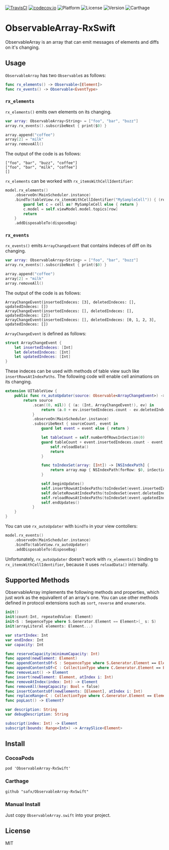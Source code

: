 
[![TravisCI](http://img.shields.io/travis/safx/ObservableArray-RxSwift.svg?style=flat)](https://travis-ci.org/safx/ObservableArray-RxSwift)
[![codecov.io](https://codecov.io/github/safx/ObservableArray-RxSwift/coverage.svg?branch=master)](https://codecov.io/github/safx/ObservableArray-RxSwift?branch=master)
![Platform](https://img.shields.io/cocoapods/p/ObservableArray-RxSwift.svg?style=flat)
![License](https://img.shields.io/cocoapods/l/ObservableArray-RxSwift.svg?style=flat)
![Version](https://img.shields.io/cocoapods/v/ObservableArray-RxSwift.svg?style=flat)
![Carthage](https://img.shields.io/badge/Carthage-compatible-4BC51D.svg?style=flat)

# ObservableArray-RxSwift

ObservableArray is an array that can emit messages of elements and diffs on it's changing.

## Usage

`ObservableArray` has two `Observable`s as follows:

```swift
func rx_elements() -> Observable<[Element]>
func rx_events() -> Observable<EventType>
```

### `rx_elements`

`rx_elements()` emits own elements on its changing.

```swift
var array: ObservableArray<String> = ["foo", "bar", "buzz"]
array.rx_events().subscribeNext { print($0) }

array.append("coffee")
array[2] = "milk"
array.removeAll()
```

The output of the code is as follows:

    ["foo", "bar", "buzz", "coffee"]
    ["foo", "bar", "milk", "coffee"]
    []

`rx_elements` can be worked with `rx_itemsWithCellIdentifier`:

```swift
model.rx_elements()
    .observeOn(MainScheduler.instance)
    .bindTo(tableView.rx_itemsWithCellIdentifier("MySampleCell")) { (row, element, cell) in
        guard let c = cell as? MySampleCell else { return }
        c.model = self.viewModel.model.topics[row]
        return
    }
    .addDisposableTo(disposeBag)
```

### `rx_events`

`rx_events()` emits `ArrayChangeEvent` that contains indeces of diff on its changing.

```swift
var array: ObservableArray<String> = ["foo", "bar", "buzz"]
array.rx_events().subscribeNext { print($0) }

array.append("coffee")
array[2] = "milk"
array.removeAll()
```

The output of the code is as follows:

    ArrayChangeEvent(insertedIndeces: [3], deletedIndeces: [], updatedIndeces: [])
    ArrayChangeEvent(insertedIndeces: [], deletedIndeces: [], updatedIndeces: [2])
    ArrayChangeEvent(insertedIndeces: [], deletedIndeces: [0, 1, 2, 3], updatedIndeces: [])

`ArrayChangeEvent` is defined as follows:

```swift
struct ArrayChangeEvent {
    let insertedIndeces: [Int]
    let deletedIndeces: [Int]
    let updatedIndeces: [Int]
}
```

These indeces can be used with methods of table view such like `insertRowsAtIndexPaths`.
The following code will enable cell animations on its changing.

```swift
extension UITableView {
    public func rx_autoUpdater(source: Observable<ArrayChangeEvent>) -> Disposable {
        return source
            .scan((0, nil)) { (a: (Int, ArrayChangeEvent!), ev) in
                return (a.0 + ev.insertedIndeces.count - ev.deletedIndeces.count, ev)
            }
            .observeOn(MainScheduler.instance)
            .subscribeNext { sourceCount, event in
                guard let event = event else { return }

                let tableCount = self.numberOfRowsInSection(0)
                guard tableCount + event.insertedIndeces.count - event.deletedIndeces.count == sourceCount else {
                    self.reloadData()
                    return
                }

                func toIndexSet(array: [Int]) -> [NSIndexPath] {
                    return array.map { NSIndexPath(forRow: $0, inSection: 0) }
                }

                self.beginUpdates()
                self.insertRowsAtIndexPaths(toIndexSet(event.insertedIndeces), withRowAnimation: .Automatic)
                self.deleteRowsAtIndexPaths(toIndexSet(event.deletedIndeces), withRowAnimation: .Automatic)
                self.reloadRowsAtIndexPaths(toIndexSet(event.updatedIndeces), withRowAnimation: .Automatic)
                self.endUpdates()
            }
    }
}
```

You can use `rx_autoUpdater` with `bindTo` in your view contollers:

```swift
model.rx_events()
    .observeOn(MainScheduler.instance)
    .bindTo(tableView.rx_autoUpdater)
    .addDisposableTo(disposeBag)
```

Unfortunately, `rx_autoUpdater` doesn't work with `rx_elements()` binding to `rx_itemsWithCellIdentifier`, because it uses `reloadData()` internally.

## Supported Methods

ObservableArray implements the following methods and properties, which just work as the equivallent of an array's one.
You can use other methods defined in protocol extensions such as `sort`, `reverse` and `enumerate`.

```swift
init()
init(count:Int, repeatedValue: Element)
init<S : SequenceType where S.Generator.Element == Element>(_ s: S)
init(arrayLiteral elements: Element...)

var startIndex: Int
var endIndex: Int
var capacity: Int

func reserveCapacity(minimumCapacity: Int)
func append(newElement: Element)
func appendContentsOf<S : SequenceType where S.Generator.Element == Element>(newElements: S)
func appendContentsOf<C : CollectionType where C.Generator.Element == Element>(newElements: C)
func removeLast() -> Element
func insert(newElement: Element, atIndex i: Int)
func removeAtIndex(index: Int) -> Element
func removeAll(keepCapacity: Bool = false)
func insertContentsOf(newElements: [Element], atIndex i: Int)
func replaceRange<C : CollectionType where C.Generator.Element == Element>(subRange: Range<Int>, with newCollection: C)
func popLast() -> Element?

var description: String
var debugDescription: String

subscript(index: Int) -> Element
subscript(bounds: Range<Int>) -> ArraySlice<Element>
```

## Install

### CocoaPods

    pod 'ObservableArray-RxSwift'

### Carthage

    github "safx/ObservableArray-RxSwift"

### Manual Install

Just copy `ObservableArray.swift` into your project.


## License

MIT
